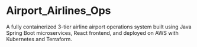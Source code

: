 # Airport_Airlines_Ops
A fully containerized 3-tier airline airport operations system built using Java Spring Boot microservices, React frontend, and deployed on AWS with Kubernetes and Terraform.
